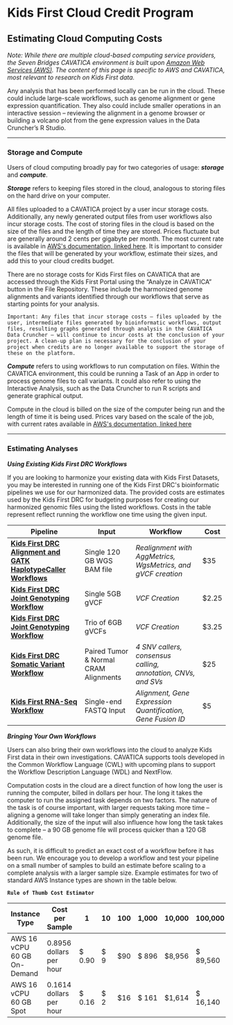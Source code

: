 # Kids First Cloud Credit Program
## Estimating Cloud Computing Costs
_Note: While there are multiple cloud-based computing service providers, the Seven Bridges CAVATICA environment is built upon [Amazon Web Services (AWS)](https://aws.amazon.com/). The content of this page is specific to AWS and CAVATICA, most relevant to research on Kids First data._

Any analysis that has been performed locally can be run in the cloud. These could include large-scale workflows, such as genome alignment or gene expression quantification. They also could include smaller operations in an interactive session – reviewing the alignment in a genome browser or building a volcano plot from the gene expression values in the Data Cruncher’s R Studio.

---
### Storage and Compute
Users of cloud computing broadly pay for two categories of usage: ___storage___ and ___compute___.

___Storage___ refers to keeping files stored in the cloud, analogous to storing files on the hard drive on your computer.

All files uploaded to a CAVATICA project by a user incur storage costs. Additionally, any newly generated output files from user workflows also incur storage costs. The cost of storing files in the cloud is based on the size of the files and the length of time they are stored. Prices fluctuate but are generally around 2 cents per gigabyte per month. The most current rate is available in [AWS's documentation, linked here](https://aws.amazon.com/s3/pricing/). It is important to consider the files that will be generated by your workflow, estimate their sizes, and add this to your cloud credits budget.

There are no storage costs for Kids First files on CAVATICA that are accessed through the Kids First Portal using the “Analyze in CAVATICA” button in the File Repository. These include the harmonized genome alignments and variants identified through our workflows that serve as starting points for your analysis.

```
Important: Any files that incur storage costs – files uploaded by the user, intermediate files generated by bioinformatic workflows, output files, resulting graphs generated through analysis in the CAVATICA Data Cruncher – will continue to incur costs at the conclusion of your project. A clean-up plan is necessary for the conclusion of your project when credits are no longer available to support the storage of these on the platform.
```

___Compute___ refers to using workflows to run computation on files. Within the CAVATICA environment, this could be running a Task of an App in order to process genome files to call variants. It could also refer to using the Interactive Analysis, such as the Data Cruncher to run R scripts and generate graphical output. 

Compute in the cloud is billed on the size of the computer being run and the length of time it is being used. Prices vary based on the scale of the job, with current rates available in [AWS's documentation, linked here](https://aws.amazon.com/ec2/pricing/on-demand/)

---
### Estimating Analyses

___Using Existing Kids First DRC Workflows___

If you are looking to harmonize your existing data with Kids First Datasets, you may be interested in running one of the Kids First DRC's bioinformatic pipelines we use for our harmonized data. The provided costs are estimates used by the Kids First DRC for budgeting purposes for creating our harmonized genomic files using the listed workflows. Costs in the table represent reflect running the workflow one time using the given input.

| Pipeline | Input | Workflow | Cost |
| ----------- | ----------- | ----------- | ----------- | 
| [**Kids First DRC Alignment and GATK HaplotypeCaller Workflows**](https://github.com/kids-first/kf-alignment-workflow) | Single 120 GB WGS BAM file | _Realignment with AggMetrics, WgsMetrics, and gVCF creation_ |  $35 |
| [**Kids First DRC Joint Genotyping Workflow**](https://github.com/kids-first/kf-alignment-workflow) | Single 5GB gVCF | _VCF Creation_ | $2.25 |
| [**Kids First DRC Joint Genotyping Workflow**](https://github.com/kids-first/kf-alignment-workflow) | Trio of 6GB gVCFs | _VCF Creation_ | $3.25 |
| [**Kids First DRC Somatic Variant Workflow**](https://github.com/kids-first/kf-somatic-workflow) |  Paired Tumor & Normal CRAM Alignments | _4 SNV callers, consensus calling, annotation, CNVs, and SVs_  | $25 |
| [**Kids First RNA-Seq Workflow**](https://github.com/kids-first/kf-rnaseq-workflow) | Single-end FASTQ Input | _Alignment, Gene Expression Quantification, Gene Fusion ID_ | $5 |

___Bringing Your Own Workflows___

Users can also bring their own workflows into the cloud to analyze Kids First data in their own investigations. CAVATICA supports tools developed in the Common Workflow Language (CWL) with upcoming plans to support the Workflow Description Language (WDL) and NextFlow.

Computation costs in the cloud are a direct function of how long the user is running the computer, billed in dollars per hour. The long it takes the computer to run the assigned task depends on two factors. The nature of the task is of course important, with larger requests taking more time – aligning a genome will take longer than simply generating an index file. Additionally, the size of the input will also influence how long the task takes to complete – a 90 GB genome file will process quicker than a 120 GB genome file.

As such, it is difficult to predict an exact cost of a workflow before it has been run. We encourage you to develop a workflow and test your pipeline on a small number of samples to build an estimate before scaling to a complete analysis with a larger sample size. Example estimates for two of standard AWS Instance types are shown in the table below. 

**`Rule of Thumb Cost Estimator`**

| **Instance Type** | **Cost per Sample** | **1** | **10** | **100** | **1,000** | **10,000** | **100,000** | 
| ------------------- | --------------------- | ------- | -------- | --------- | ---------- | ----------- | ------------ |
| AWS 16 vCPU 60 GB On-Demand |  0.8956 dollars per hour | $ 0.90 | $ 9 | $90 | $ 896 | $8,956 | $ 89,560 | 
| AWS 16 vCPU 60 GB Spot      |  0.1614 dollars per hour | $ 0.16 | $ 2 | $16 | $ 161 | $1,614 | $ 16,140 |
